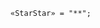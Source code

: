 <!-- This file is generated automatically by infrastructure scripts. Please don't edit by hand. -->

```{ .ebnf .slang-ebnf #StarStar }
«StarStar» = "**";
```
